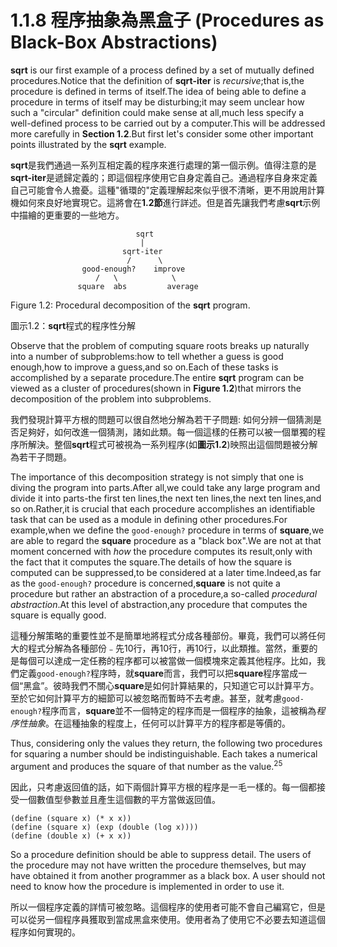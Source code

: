# 1.1.8 程序抽象為黑盒子 (Procedures as Black-Box Abstractions)

**sqrt** is our first example of a process defined by a set of mutually defined procedures.Notice that the definition of **sqrt-iter** is *recursive*;that is,the procedure is defined in terms of itself.The idea of being able to define a procedure in terms of itself may be disturbing;it may seem unclear how such a "circular" definition could make sense at all,much less specify a well-defined process to be carried out by a computer.This will be addressed more carefully in **Section 1.2**.But first let's consider some other important points illustrated by the **sqrt** example.

**sqrt**是我們通過一系列互相定義的程序來進行處理的第一個示例。值得注意的是**sqrt-iter**是遞歸定義的；即這個程序使用它自身定義自己。通過程序自身來定義自己可能會令人擔憂。這種"循環的"定義理解起來似乎很不清晰，更不用說用計算機如何來良好地實現它。這將會在**1.2節**進行詳述。但是首先讓我們考慮**sqrt**示例中描繪的更重要的一些地方。

								sqrt
								 |
							 sqrt-iter
							  /      \
					good-enough?    improve
					   /   \			\
				   square  abs		   average
				   
Figure 1.2: Procedural decomposition of the **sqrt** program.

圖示1.2：**sqrt**程式的程序性分解

Observe that the problem of computing square roots breaks up naturally into a number of subproblems:how to tell whether a guess is good enough,how to improve a guess,and so on.Each of these tasks is accomplished by a separate procedure.The entire **sqrt** program can be viewed as a cluster of procedures(shown in **Figure 1.2**)that mirrors the decomposition of the problem into subproblems.

我們發現計算平方根的問題可以很自然地分解為若干子問題: 如何分辨一個猜測是否足夠好，如何改進一個猜測，諸如此類。每一個這樣的任務可以被一個單獨的程序所解決。整個**sqrt**程式可被視為一系列程序(如**圖示1.2**)映照出這個問題被分解為若干子問題。

The importance of this decomposition strategy is not simply that one is diving the program into parts.After all,we could take any large program and divide it into parts-the first ten lines,the next ten lines,the next ten lines,and so on.Rather,it is crucial that each procedure accomplishes an identifiable task that can be used as a module in defining other procedures.For example,when we define the `good-enough?` procedure in terms of **square**,we are able to regard the **square** procedure as a "black box".We are not at that moment concerned with *how* the procedure computes its result,only with the fact that it computes the square.The details of how the square is computed can be suppressed,to be considered at a later time.Indeed,as far as the `good-enough?` procedure is concerned,**square** is not quite a procedure but rather an abstraction of a procedure,a so-called *procedural abstraction*.At this level of abstraction,any procedure that computes the square is equally good.

這種分解策略的重要性並不是簡單地將程式分成各種部份。畢竟，我們可以將任何大的程式分解為各種部份﹣先10行，再10行，再10行，以此類推。當然，重要的是每個可以達成一定任務的程序都可以被當做一個模塊來定義其他程序。比如，我們定義`good-enough?`程序時，就**square**而言，我們可以把**square**程序當成一個“黑盒”。彼時我們不關心**square**是如何計算結果的，只知道它可以計算平方。至於它如何計算平方的細節可以被忽略而暫時不去考慮。甚至，就考慮`good-enough?`程序而言，**square**並不一個特定的程序而是一個程序的抽象，這被稱為*程序性抽象*。在這種抽象的程度上，任何可以計算平方的程序都是等價的。

Thus, considering only the values they return, the following two procedures for squaring a number should be indistinguishable. Each takes a numerical argument and produces the square of that number as the value.<sup>25</sup>

因此，只考慮返回值的話，如下兩個計算平方根的程序是一毛一樣的。每一個都接受一個數值型參數並且產生這個數的平方當做返回值。

	(define (square x) (* x x))
	(define (square x) (exp (double (log x))))
	(define (double x) (+ x x))
	
So a procedure definition should be able to suppress detail. The users of the procedure may not have written the procedure themselves, but may have obtained it from another programmer as a black box. A user should not need to know how the procedure is implemented in order to use it.

所以一個程序定義的詳情可被忽略。這個程序的使用者可能不會自己編寫它，但是可以從另一個程序員獲取到當成黑盒來使用。使用者為了使用它不必要去知道這個程序如何實現的。